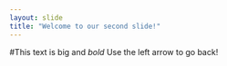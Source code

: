 ```yaml
---
layout: slide
title: "Welcome to our second slide!"
---
```

#This text is big and *bold*
Use the left arrow to go back!